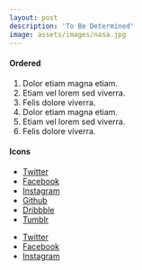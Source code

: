 ```yaml
---
layout: post
description: 'To Be Determined'
image: assets/images/nasa.jpg
---
```

<h4>Ordered</h4>
<ol>
	<li>Dolor etiam magna etiam.</li>
	<li>Etiam vel lorem sed viverra.</li>
	<li>Felis dolore viverra.</li>
	<li>Dolor etiam magna etiam.</li>
	<li>Etiam vel lorem sed viverra.</li>
	<li>Felis dolore viverra.</li>
</ol>

<h4>Icons</h4>
<ul class="icons">
	<li><a href="#" class="icon fa-twitter"><span class="label">Twitter</span></a></li>
	<li><a href="#" class="icon fa-facebook"><span class="label">Facebook</span></a></li>
	<li><a href="#" class="icon fa-instagram"><span class="label">Instagram</span></a></li>
	<li><a href="#" class="icon fa-github"><span class="label">Github</span></a></li>
	<li><a href="#" class="icon fa-dribbble"><span class="label">Dribbble</span></a></li>
	<li><a href="#" class="icon fa-tumblr"><span class="label">Tumblr</span></a></li>
</ul>
<ul class="icons">
	<li><a href="#" class="icon alt fa-twitter"><span class="label">Twitter</span></a></li>
	<li><a href="#" class="icon alt fa-facebook"><span class="label">Facebook</span></a></li>
	<li><a href="#" class="icon alt fa-instagram"><span class="label">Instagram</span></a></li>
</ul>
